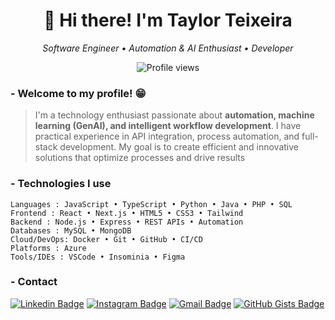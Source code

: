 <h1 align="center">👋 Hi there! I'm Taylor Teixeira</h1>

<p align="center">
  <em>Software Engineer • Automation & AI Enthusiast •  Developer</em>
</p>

<p align="center">
  <img src="https://komarev.com/ghpvc/?username=taylorteixeira&color=2c569c&base=1200" alt="Profile views" />
</p>

### - Welcome to my profile! 😁

> I'm a technology enthusiast passionate about **automation, machine learning (GenAI), and intelligent workflow development**. I have practical experience in API integration, process automation, and full-stack development. My goal is to create efficient and innovative solutions that optimize processes and drive results

 
### - **Technologies I use** 

<div>

```text
Languages : JavaScript • TypeScript • Python • Java • PHP • SQL
Frontend : React • Next.js • HTML5 • CSS3 • Tailwind
Backend : Node.js • Express • REST APIs • Automation
Databases : MySQL • MongoDB 
Cloud/DevOps: Docker • Git • GitHub • CI/CD
Platforms : Azure 
Tools/IDEs : VSCode • Insominia • Figma
```
</div>

###  - **Contact**  

<div>
  
[![Linkedin Badge](https://img.shields.io/badge/-LinkedIn-0c1b2e?style=flat-square&logo=Linkedin&logoColor=2c569c&link=https://www.linkedin.com/in/taylor-teixeira/)](https://www.linkedin.com/in/taylor-teixeira/) 
[![Instagram Badge](https://img.shields.io/badge/-Instagram-0c1b2e?style=flat-square&logo=Instagram&logoColor=2c569c&link=https://www.instagram.com/taylorvteixeira/)](https://www.instagram.com/taylorvteixeira/) 
[![Gmail Badge](https://img.shields.io/badge/-Gmail-0c1b2e?style=flat-square&logo=Gmail&logoColor=2c569c&link=mailto:taylorvargasteixeira.com)](mailto:taylorvargasteixeira.com) 
[![GitHub Gists Badge](https://img.shields.io/badge/-Github%20Gists-0c1b2e?style=flat-square&logo=Github&logoColor=2c569c&link=https://gist.github.com/taylorteixeira)](https://gist.github.com/taylorteixeira) 

</div>

